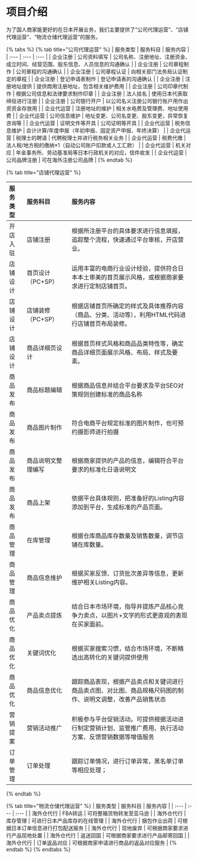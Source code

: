 # 项目介绍

为了国人商家能更好的在日本开展业务，我们主要提供了“公司代理运营”、“店铺代理运营”、“物流仓储代理运营”的服务。

{% tabs %}
{% tab title="公司代理运营" %}
| 服务类型 | 服务科目 | 服务内容 |
| :--- | :--- | :--- |
| 企业注册 | 公司资料填写 | 公司名称、注册地址、注册资金、成立时间、经营范围、股东信息、人员信息的沟通确认 |
| 企业注册 | 公司章程制作 | 公司章程的沟通确认 |
| 企业注册 | 公司章程认证 | 向相关部门法务局认证制定的章程 |
| 企业注册 | 登记申请表制作 | 登记申请表的沟通确认 |
| 企业注册 | 注册地址提供 | 提供商用注册地址，包含相关维护费用 |
| 企业注册 | 公司印章代制作 | 根据公司信息和法律要求制作印章 |
| 企业注册 | 法人挂名 | 使用日本代表取缔役进行注册 |
| 企业注册 | 公司银行开户 | 以公司名义注册公司银行账户用作出资资金存放用 |
| 企业代运营 | 注册地址的维护 | 相关水电费及管理费、地址使用费 |
| 企业代运营 | 公司信息维护 | 地址变更、公司名变更、股东变更，异常恢复咨询等 |
| 企业代运营 | 证明文件等开具 | 公司证明等开具 |
| 企业代运营 | 税务信息维护 | 会计计算/年度申报（年初申报、固定资产申报、年终决算） |
| 企业代运营 | 税理士的聘请 | 代聘税理士并进行税务相关业务 |
| 企业代运营 | 税费代缴 | 法人税/地方税的缴纳\*1（自动公司账户扣款或人工汇款） |
| 企业代运营 | 机关对应 | 年金事务所、劳动基准局等日本行政机关的对应，信件收发 |
| 企业代运营 | 公司品牌注册 | 可在海外注册公司品牌 |
{% endtab %}

{% tab title="店铺代理运营" %}


| 服务类型 | 服务科目 | 服务内容 |
| :--- | :--- | :--- |
| 开店入驻 | 店铺注册 | 根据所注册平台的具体要求进行信息填报，追踪整个流程，快速通过平台审核，开店营业。 |
| 店铺设计 | 首页设计（PC+SP） | 运用丰富的电商行业设计经验，提供符合日本本土审美的首页展示风格，或根据商家要求进行定制店铺首页。 |
| 店铺设计 | 店铺装修（PC+SP） | 根据店铺首页所确定的样式及具体推荐内容（商品、分类、活动等），利用HTML代码进行店铺首页布局装修。 |
| 店铺设计 | 商品详细页设计 | 根据首页样式风格和商品品类特性等，确定商品详细页面展示风格、布局、样式及要素。 |
| 商品发布 | 商品标题编辑 | 根据商品信息并结合平台要求及平台SEO对策规则创建标准的商品名称 |
| 商品发布 | 商品图片制作 | 符合电商平台规定标准的图片制作，也可预约摄影师进行拍摄 |
| 商品发布 | 商品说明文整理编写 | 根据商家提供的产品的信息，编辑符合平台要求的标准化日语说明文 |
| 商品发布 | 商品上架 | 依据平台具体规则，把准备好的Listing内容添加到平台，生成标准的产品页面。 |
| 商品管理 | 在库管理 | 根据仓库商品库存数量及销售数量，调节店铺在库数量。 |
| 商品管理 | 商品信息维护 | 根据买家反馈、订货批次差异等信息，更新维护相关Listing内容。 |
| 商品优化 | 产品卖点提炼 | 结合日本市场环境，指导并提炼产品核心竞争力卖点，以图片+文字的形式更直观的表现在买家面前。 |
| 商品优化 | 关键词优化 | 根据买家搜索习惯，结合市场环境，不断精选出高转化的关键词提供使用 |
| 商品优化 | 商品信息优化 | 跟踪商品表现，根据产品卖点和关键词进行商品卖点图、对比图、商品规格尺码图的制作、说明文调整，改善产品销售状态 |
| 营销提案 | 营销活动推广 | 积极参与平台促销活动。可提供根据活动进行制定营销计划、监管推广费用、执行活动方案、反馈营销数据等增值服务 |
| 订单管理 | 订单处理 | 跟踪订单情况，进行订单异常，黑名单订单等相应处理； |
{% endtab %}

{% tab title="物流仓储代理运营" %}
| 服务类型 | 服务科目 | 服务内容 |
| :--- | :--- | :--- |
| 海外仓代行 | FBA转运 | 可将整箱货物转发至亚马逊 |
| 海外仓代行 | 库存管理 | 可进行日本产品库存的在线管理 |
| 海外仓代行 | 捆包作业出荷 | 可根据日本订单信息进行打包配送服务 |
| 海外仓代行 | 现地废弃 | 可根据商家要求进行产品现地处置 |
| 海外仓代行 | 返送回国 | 可根据商家要求进行产品邮寄回国 |
| 海外仓代行 | 订单返品对应 | 可根据商家申请进行商品的返品对应服务 |
{% endtab %}
{% endtabs %}

